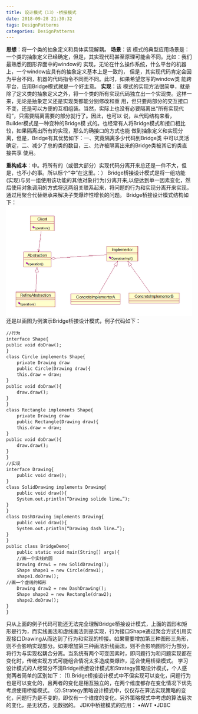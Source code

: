 ```yaml
---
title: 设计模式（13）-桥接模式
date: 2018-09-28 21:30:32
tags: DesignPatterns
categories: DesignPatterns
---
```

**思想**：将一个类的抽象定义和具体实现解耦。
**场景**：该 模式的典型应用场景是：一个类的抽象定义已经确定，但是，其实现代码甚至原理可能会不同。比如：我们最熟悉的图形界面中的window的 实现，无论在什么操作系统，什么平台的机器上，一个window应具有的抽象定义基本上是一致的， 但是，其实现代码肯定会因为平台不同，机器的代码指令不同而不同。此时，如果希望您写的window类 能跨平台，应用Bridge模式就是一个好主意。
**实现**：该 模式的实现方法很简单，就是除了定义类的抽象定义之外，将一个类的所有实现代码独立出一个实现类。这样一来，无论是抽象定义还是实现类都能分别修改和重 用，但只要两部分的交互接口不变，还是可以方便的互相组装。当然，实际上也没有必要隔离出“所有实现代码”，只需要隔离需要的部分就行了。因此，也可以 说，从代码结构来看，Builder模式是一种变种的Bridge模 式的。也经常有人将Bridge模式和接口相比较，如果隔离出所有的实现，那么的确接口的方式也能 做到抽象定义和实现分离，但是，Bridge有其优势如下：一、究竟隔离多少代码到Bridge类 中可以灵活确定，二、减少了总的类的数目，三、允许被隔离出来的Bridge类被其它的类直接共享 使用。
<!-- more -->
**重构成本**：中。将所有的（或很大部分）实现代码分离开来总还是一件不大，但是，也不小的事。所以标个“中”在这里。：）
Bridge桥接设计模式是将一组功能(实现)与另一组使用该功能的其他对象(行为)分离开来,以便达到单一因素变化，然后使用对象调用的方式将这两组关联系起来，将问题的行为和实现分离开来实现，通过用聚合代替继承来解决子类爆炸性增长的问题。 Bridge桥接设计模式结构如下：
![这里写图片描述](2018/09/28/设计模式（13）-桥接模式/20160102205014103.png)
还是以画图为例演示Bridge桥接设计模式，例子代码如下：

```
//行为
interface Shape{
public void doDraw();
}
class Circle implements Shape{
	private Drawing draw
	public Circle(Drawing draw){
	this.draw = draw;
}
public void doDraw(){
	draw.draw();
}
}
class Rectangle implements Shape{
	private Drawing draw
	public Rectangle(Drawing draw){
	this.draw = draw;
}
public void doDraw(){
	draw.draw();
}
}
//实现
interface Drawing{
	public void draw();
}
class SolidDrawing implements Drawing{
	public void draw(){
	System.out.println(“Drawing solide line…”);
}
}
class DashDrawing implements Drawing{
	public void draw(){
	System.out.println(“Drawing dash line…”);
}
}
public class BridgeDemo{
	public static void main(String[] args){
	//画一个实线的圆
	Drawing draw1 = new SolidDrawing();
	Shape shape1 = new Circle(draw1);
	shape1.doDraw();
//画一个虚线的矩形
	Drawing draw2 = new DashDrawing();
	Shape shape2 = new Rectangle(draw2);
	shape2.doDraw();
}
}
```
只从上面的例子代码可能还无法完全理解Bridge桥接设计模式，上面的圆形和矩形是行为，而实线画法和虚线画法则是实现，行为接口Shape通过聚合方式引用实现接口Drawing从而达到了行为和实现的桥接。如果需要增加第三种图形三角形，则不会影响实现部分。如果增加第三种画法折线画法，则不会影响图形行为部分，将行为与实现松耦合分离。当系统有两个可变因素时，即问题行为和问题实现都在变化时，传统实现方式可能组合情况太多造成类爆炸，适合使用桥梁模式。
学习设计模式的人经常分不清Bridge桥接设计模式和Strategy策略设计模式，个人感觉两者简单的区别如下：
(1).Bridge桥接设计模式中不但实现可以变化，问题行为也是可以变化的，且两者的变化是相互独立的，在两个维度都存在变化情况下优先考虑使用桥接模式。
(2).Strategy策略设计模式中，仅仅存在算法实现策略的变化，问题行为是不变的，即仅有一个维度的变化。另外策略模式中考虑的算法层次的变化，是无状态，无数据的。
JDK中桥接模式的应用：
•AWT
•JDBC

